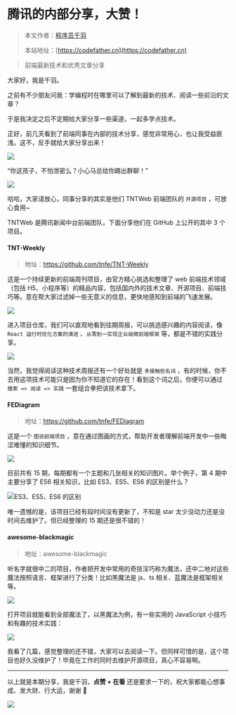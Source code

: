 # 腾讯的内部分享，大赞！

> 本文作者：[程序员千羽](https://yuyuanweb.feishu.cn/wiki/Abldw5WkjidySxkKxU2cQdAtnah)
>
> 本站地址：[https://codefather.cn](https://codefather.cn)

> 前端最新技术和优秀文章分享

大家好，我是千羽。

之前有不少朋友问我：学编程时在哪里可以了解到最新的技术、阅读一些前沿的文章？

于是我决定之后不定期给大家分享一些渠道，一起多学点技术。

正好，前几天看到了前端同事在内部的技术分享，感觉非常用心，也让我受益匪浅。这不，反手就给大家分享出来！

![](https://pic.yupi.icu/5563/202311091154990.png)

“你这孩子，不怕泄密么？小心马总给你踢出群聊！”

![](https://pic.yupi.icu/5563/202311091154987.png)

哈哈，大家请放心，同事分享的其实是他们 TNTWeb 前端团队的 `开源项目` ，可放心食用~

TNTWeb 是腾讯新闻中台前端团队，下面分享他们在 GitHub 上公开的其中 3 个项目。

#### TNT-Weekly

> 地址：https://github.com/tnfe/TNT-Weekly

这是一个持续更新的前端周刊项目，由官方精心挑选和整理了 web 前端技术领域（包括 H5、小程序等）的精品内容，包括国内外的技术文章、开源项目、前端技巧等。意在帮大家过滤掉一些无意义的信息，更快地感知到前端的飞速发展。

![](https://pic.yupi.icu/5563/202311091154993.jpeg)

进入项目仓库，我们可以直观地看到往期周报，可以挑选感兴趣的内容阅读，像 `React 运行时优化方案的演进` 、`从零到一实现企业级微前端框架` 等，都是不错的实践分享。

![](https://pic.yupi.icu/5563/202311091154011.png)

当然，我觉得阅读这种技术周报还有一个好处就是 `多接触些名词` ，有的时候，你不去用这项技术可能只是因为你不知道它的存在！看到这个词之后，你便可以通过 `搜索 => 阅读 => 实践` 一套组合拳把该技术拿下。

#### FEDiagram

> 地址：https://github.com/tnfe/FEDiagram

这是一个 `图说前端项目` ，意在通过图画的方式，帮助开发者理解前端开发中一些晦涩难懂的知识细节。

![](https://pic.yupi.icu/5563/202311091154024.png)

目前共有 15 期，每期都有一个主题和几张相关的知识图片。举个例子，第 4 期中主要分享了 ES6 相关知识，比如 ES3、ES5、ES6 的区别是什么？

![](https://pic.yupi.icu/5563/202311091154979.png)ES3、ES5、ES6 的区别

唯一遗憾的是，该项目已经有段时间没有更新了，不知是 star 太少没动力还是没时间去维护了。但已经整理的 15 期还是很不错的！

#### awesome-blackmagic

> 地址：awesome-blackmagic

听名字就很中二的项目，作者把开发中常用的奇技淫巧称为魔法，还中二地对这些魔法按照语言、框架进行了分类！比如黑魔法是 js、ts 相关、蓝魔法是框架相关等。

![](https://pic.yupi.icu/5563/202311091154538.png)

打开项目就能看到全部魔法了，以黑魔法为例，有一些实用的 JavaScript 小技巧和有趣的技术实践：

![](https://pic.yupi.icu/5563/202311091154532.png)

我看了几篇，感觉整理的还不错，大家可以去阅读一下。但同样可惜的是，这个项目也好久没维护了！毕竟在工作的同时去维护开源项目，真心不容易啊。



------


以上就是本期分享，我是千羽，**点赞 + 在看** 还是要求一下的，祝大家都能心想事成、发大财、行大运，谢谢 🙏

![](https://pic.yupi.icu/5563/202311091154527.png)